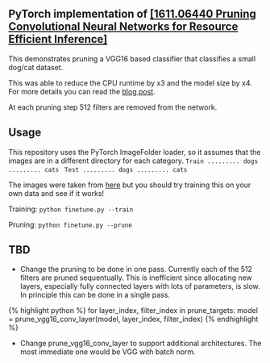 ## PyTorch implementation of  [\[1611.06440 Pruning Convolutional Neural Networks for Resource Efficient Inference\]](https://arxiv.org/abs/1611.06440) ##

This demonstrates pruning a VGG16 based classifier that classifies a small dog/cat dataset.

This was able to reduce the CPU runtime by x3 and the model size by x4.
For more details you can read the [blog post](https://jacobgil.github.io/deeplearning/pruning-deep-learning).

At each pruning step 512 filters are removed from the network.


Usage
-----

This repository uses the PyTorch ImageFolder loader, so it assumes that the images are in a different directory for each category.
`Train
......... dogs
......... cats
	`
`Test
......... dogs
......... cats
	`

The images were taken from [here](https://www.kaggle.com/c/dogs-vs-cats) but you should try training this on your own data and see if it works!

Training:
`python finetune.py --train`

Pruning:
`python finetune.py --prune`

TBD
---

 - Change the pruning to be done in one pass. Currently each of the 512 filters are pruned sequentually. This is inefficient since allocating new layers, especially fully connected layers with lots of parameters, is slow.
In principle this can be done in a single pass.

{% highlight python %}
for layer_index, filter_index in prune_targets:
	model = prune_vgg16_conv_layer(model, layer_index, filter_index)
{% endhighlight %}

 - Change prune_vgg16_conv_layer to support additional architectures.
  The most immediate one would be VGG with batch norm.
